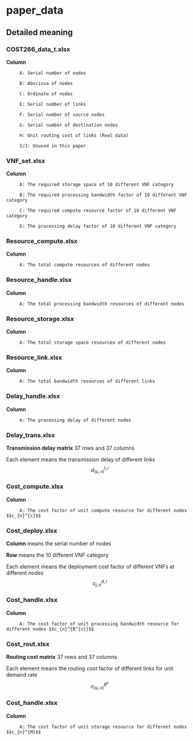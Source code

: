 <script type="text/javascript" src="http://cdn.mathjax.org/mathjax/latest/MathJax.js?config=default"></script>
# paper_data

## Detailed meaning

### COST266_data_t.xlsx
**Column**  

         A: Serial number of nodes  

         B: Abscissa of nodes  
        
         C: Ordinate of nodes
        
         E: Serial number of links
        
         F: Serial number of source nodes
        
         G: Serial number of destination nodes
        
         H: Unit routing cost of links (Real data)
        
         I/J: Unused in this paper
        
### VNF_set.xlsx
**Column**  

         A: The required storage space of 10 different VNF category

         B: The required processing bandwidth factor of 10 different VNF category  
        
         C: The required compute resource factor of 10 different VNF category  
        
         D: The processing delay factor of 10 different VNF category

### Resource_compute.xlsx
**Column**  

         A: The total compute resources of different nodes
           
### Resource_handle.xlsx
**Column**  

         A: The total processing bandwidth resources of different nodes
         
 ### Resource_storage.xlsx
**Column**  

         A: The total storage space resources of different nodes        
         
### Resource_link.xlsx
**Column**  

         A: The total bandwidth resources of different links   
         
 ### Delay_handle.xlsx
**Column**  

         A: The processing delay of different nodes           
   
### Delay_trans.xlsx
**Transmission delay matrix** 37 rows and 37 columns 

Each element means the transmission delay of different links $$d_{\left(u,v\right)}^{\mathrm{t},i}$$         
         
### Cost_compute.xlsx
**Column**  

         A: The cost factor of unit compute resource for different nodes $$c_{n}^{c}$$
         
### Cost_deploy.xlsx
**Column**  means the serial number of nodes
  
**Row**  means the 10 different VNF category

Each element means the deployment cost factor of different VNFs at different nodes $$c_{j,n}^{d,i}$$

### Cost_handle.xlsx
**Column**  

         A: The cost factor of unit processing bandwidth resource for different nodes $$c_{n}^{B^{v}}$$
         
### Cost_rout.xlsx
**Routing cost matrix** 37 rows and 37 columns 

Each element means the routing cost factor of different links for unit demand rate $$c_{\left(u,v\right)}^{B^{e}}$$
           
### Cost_handle.xlsx
**Column**  

         A: The cost factor of unit storage resource for different nodes $$c_{n}^{M}$$
         

       
